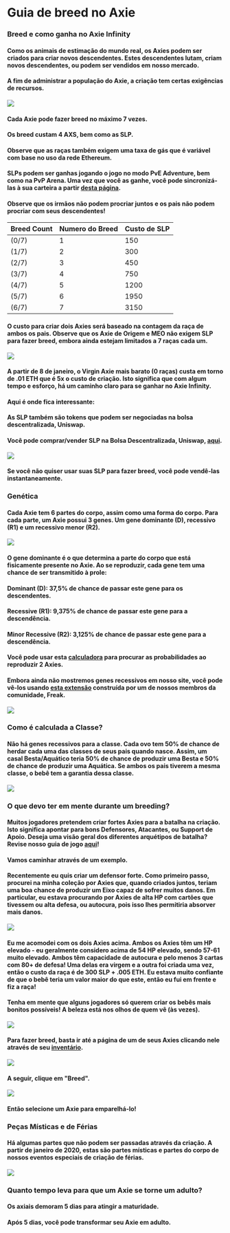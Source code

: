 # **Guia de breed no Axie**


### **Breed e como ganha no Axie Infinity**
#### Como os animais de estimação do mundo real, os Axies podem ser criados para criar novos descendentes. Estes descendentes lutam, criam novos descendentes, ou podem ser vendidos em nosso mercado.
#### A fim de administrar a população do Axie, a criação tem certas exigências de recursos.

![](https://cdn.substack.com/image/fetch/f_auto,q_auto:good,fl_progressive:steep/https%3A%2F%2Fbucketeer-e05bbc84-baa3-437e-9518-adb32be77984.s3.amazonaws.com%2Fpublic%2Fimages%2F61568b3b-dbd9-4776-8e58-de6d07cb0f7d_92x128.png "")

#### Cada Axie pode fazer breed no máximo 7 vezes.

#### Os breed custam 4 AXS, bem como as SLP.

#### Observe que as raças também exigem uma taxa de gás que é variável com base no uso da rede Ethereum.

#### SLPs podem ser ganhas jogando o jogo no modo PvE Adventure, bem como na PvP Arena. Uma vez que você as ganhe, você pode sincronizá-las à sua carteira a partir [desta página](https://marketplace.axieinfinity.com/profile/dashboard).

#### Observe que os irmãos não podem procriar juntos e os pais não podem procriar com seus descendentes!

|Breed Count|Numero do Breed|Custo de SLP|
|--- |--- |--- |
|(0/7)|1|150|
|(1/7)|2|300|
|(2/7)|3|450|
|(3/7)|4|750|
|(4/7)|5|1200|
|(5/7)|6|1950|
|(6/7)|7|3150|


#### O custo para criar dois Axies será baseado na contagem da raça de ambos os pais. Observe que os Axie de Origem e MEO não exigem SLP para fazer breed, embora ainda estejam limitados a 7 raças cada um.

![](https://cdn.substack.com/image/fetch/f_auto,q_auto:good,fl_progressive:steep/https%3A%2F%2Fbucketeer-e05bbc84-baa3-437e-9518-adb32be77984.s3.amazonaws.com%2Fpublic%2Fimages%2F3ca65d92-16a1-40e2-bc00-25d3ebef65fd_128x127.png)

#### A partir de 8 de janeiro, o Virgin Axie mais barato (0 raças) custa em torno de .01 ETH que é 5x o custo de criação. Isto significa que com algum tempo e esforço, há um caminho claro para se ganhar no Axie Infinity.

#### **Aqui é onde fica interessante:**

#### As SLP também são tokens que podem ser negociadas na bolsa descentralizada, Uniswap.

#### Você pode comprar/vender SLP na Bolsa Descentralizada, Uniswap, [aqui](https://uniswap.exchange/swap?outputCurrency=0x37236cd05b34cc79d3715af2383e96dd7443dcf1).

![](https://cdn.substack.com/image/fetch/f_auto,q_auto:good,fl_progressive:steep/https%3A%2F%2Fbucketeer-e05bbc84-baa3-437e-9518-adb32be77984.s3.amazonaws.com%2Fpublic%2Fimages%2F71bd7f1b-1350-4d3c-89c2-756844d347ed_1266x912.png)

#### Se você não quiser usar suas SLP para fazer breed, você pode vendê-las instantaneamente.


### **Genética**

#### Cada Axie tem 6 partes do corpo, assim como uma forma do corpo. Para cada parte, um Axie possui 3 genes. Um gene dominante (D), recessivo (R1) e um recessivo menor (R2).

![](https://cdn.substack.com/image/fetch/f_auto,q_auto:good,fl_progressive:steep/https%3A%2F%2Fbucketeer-e05bbc84-baa3-437e-9518-adb32be77984.s3.amazonaws.com%2Fpublic%2Fimages%2F5ae0b733-08f4-48d3-9266-163a5ccc5ce7_1924x922.png)

#### O gene dominante é o que determina a parte do corpo que está fisicamente presente no Axie. Ao se reproduzir, cada gene tem uma chance de ser transmitido à prole:

#### **Dominant (D):** 37,5% de chance de passar este gene para os descendentes.

#### **Recessive (R1):** 9,375% de chance de passar este gene para a descendência.

#### **Minor Recessive (R2):** 3,125% de chance de passar este gene para a descendência.

#### Você pode usar esta [calculadora](https://freakitties.github.io/axie/calc.html?sireId=123&matronId=701) para procurar as probabilidades ao reproduzir 2 Axies.

#### Embora ainda não mostremos genes recessivos em nosso site, você pode vê-los usando [esta extensão](https://chrome.google.com/webstore/detail/freaks-axie-extension/copjnifcecdedocejpaapepagaodgpbh?hl=en) construída por um de nossos membros da comunidade, Freak.

![](https://cdn.substack.com/image/fetch/f_auto,q_auto:good,fl_progressive:steep/https%3A%2F%2Fbucketeer-e05bbc84-baa3-437e-9518-adb32be77984.s3.amazonaws.com%2Fpublic%2Fimages%2F788cd0e2-d097-4fa8-b8b9-59d9396b44af_123x128.png)
### **Como é calculada a Classe?**
#### Não há genes recessivos para a classe. Cada ovo tem 50% de chance de herdar cada uma das classes de seus pais quando nasce. Assim, um casal Besta/Aquático teria 50% de chance de produzir uma Besta e 50% de chance de produzir uma Aquática. Se ambos os pais tiverem a mesma classe, o bebê tem a garantia dessa classe.

![](https://cdn.substack.com/image/fetch/f_auto,q_auto:good,fl_progressive:steep/https%3A%2F%2Fbucketeer-e05bbc84-baa3-437e-9518-adb32be77984.s3.amazonaws.com%2Fpublic%2Fimages%2F01ab2632-4b67-4fc5-a5c9-e9f9c4dce3d8_102x128.png)

### **O que devo ter em mente durante um breeding?**

#### Muitos jogadores pretendem criar fortes Axies para a batalha na criação. Isto significa apontar para bons Defensores, Atacantes, ou Support de Apoio. Deseja uma visão geral dos diferentes arquétipos de batalha? Revise nosso guia de jogo [aqui](axiebrasil.club)!


<!---
E pra por o link do guide aqui em cima Onde ta as () e pra por ae dentro chefe, e tira o link
-->


#### Vamos caminhar através de um exemplo.

#### Recentemente eu quis criar um defensor forte. Como primeiro passo, procurei na minha coleção por Axies que, quando criados juntos, teriam uma boa chance de produzir um Eixo capaz de sofrer muitos danos. Em particular, eu estava procurando por Axies de alta HP com cartões que tivessem ou alta defesa, ou autocura, pois isso lhes permitiria absorver mais danos.

![](https://cdn.substack.com/image/fetch/f_auto,q_auto:good,fl_progressive:steep/https%3A%2F%2Fbucketeer-e05bbc84-baa3-437e-9518-adb32be77984.s3.amazonaws.com%2Fpublic%2Fimages%2Fc43aaa97-2c42-4255-bfe2-81b3127306ed_1826x1042.png)

#### Eu me acomodei com os dois Axies acima. Ambos os Axies têm um HP elevado - eu geralmente considero acima de 54 HP elevado, sendo 57-61 muito elevado. Ambos têm capacidade de autocura e pelo menos 3 cartas com 80+ de defesa! Uma delas era virgem e a outra foi criada uma vez, então o custo da raça é de 300 SLP + .005 ETH. Eu estava muito confiante de que o bebê teria um valor maior do que este, então eu fui em frente e fiz a raça!

#### Tenha em mente que alguns jogadores só querem criar os bebês mais bonitos possíveis! A beleza está nos olhos de quem vê (às vezes).

![](https://theycb.files.wordpress.com/2020/11/3a15f-05ten9f4x0jgx9dsg.png)

#### Para fazer breed, basta ir até a página de um de seus Axies clicando nele através de seu [inventário](https://marketplace.axieinfinity.com/profile/inventory/axie).


![](https://cdn.substack.com/image/fetch/w_1456,c_limit,f_auto,q_auto:good,fl_progressive:steep/https%3A%2F%2Fbucketeer-e05bbc84-baa3-437e-9518-adb32be77984.s3.amazonaws.com%2Fpublic%2Fimages%2F0c68285a-5c57-40b0-b00a-6d5056ce7ae3_1880x926.png)

#### A seguir, clique em "Breed".


![](https://cdn.substack.com/image/fetch/f_auto,q_auto:good,fl_progressive:steep/https%3A%2F%2Fbucketeer-e05bbc84-baa3-437e-9518-adb32be77984.s3.amazonaws.com%2Fpublic%2Fimages%2F9041d9bb-65be-45f7-b852-e5b07677877b_1162x798.png)
#### Então selecione um Axie para emparelhá-lo!

### **Peças Místicas e de Férias**
#### Há algumas partes que não podem ser passadas através da criação. A partir de janeiro de 2020, estas são partes místicas e partes do corpo de nossos eventos especiais de criação de férias.

![](https://cdn.substack.com/image/fetch/f_auto,q_auto:good,fl_progressive:steep/https%3A%2F%2Fbucketeer-e05bbc84-baa3-437e-9518-adb32be77984.s3.amazonaws.com%2Fpublic%2Fimages%2F53c900a7-25fb-48c7-919b-928ade0e4228_106x126.png)

### **Quanto tempo leva para que um Axie se torne um adulto?**

#### Os axiais demoram 5 dias para atingir a maturidade.

#### Após 5 dias, você pode transformar seu Axie em adulto.


